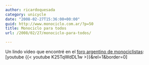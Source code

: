```yaml
---
author: ricardoquesada
category: unicycle
date: "2008-02-27T15:36:00+00:00"
guid: http://www.monociclo.com.ar/?p=50
title: Monociclo para todos
url: /2008/02/27/monociclo-para-todos/

---
```

Un lindo video que encontré en el [foro argentino de monociclistas](http://monociclos.superforo.net/multimedia-f4/video-para-todos-t2.htm#2):  
\[youtube {{< youtube K25TqWdDL1w >}}&rel=1&border=0\]

